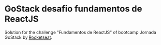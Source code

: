 # GoStack desafio fundamentos de ReactJS

Solution for the challenge "Fundamentos de ReactJS" of bootcamp Jornada GoStack by [Rocketseat](https://github.com/rocketseat-education).
